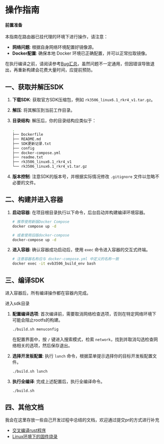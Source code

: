 # 操作指南

#### 前置准备

本指南在路由器已挂代理的环境下进行操作，请注意：

  * **网络问题**: 根据自身网络环境配置好镜像源。
  * **Docker配置**: 确保本地 Docker 环境已正确配置，并可以正常拉取镜像。

在执行编译之前，请阅读参考[Bug汇总](./docs/bugs.md)，虽然问题不一定通用，但因错误导致退出，再重新构建会花费大量时间，应提前预防。

## 一、获取并解压SDK

1.  **下载SDK**: 获取官方SDK压缩包，例如 `rk3506_linux6.1_rkr4_v1.tar.gz`。
2.  **解压**: 将其解压到当前工作目录。
3.  **目录结构**: 解压后，你的目录结构应类似于：
    
    ```bash
    .
    ├── Dockerfile
    ├── README.md
    ├── SDK更新记录.txt
    ├── config
    ├── docker-compose.yml
    ├── readme.txt
    ├── rk3506_linux6.1_rkr4_v1
    └── rk3506_linux6.1_rkr4_v1.tar.gz
    ```
4.  **版本控制**: 注意SDK的版本号，并根据实际情况修改 `.gitignore` 文件以忽略不必要的文件。

## 二、构建并进入容器

1.  **启动容器**: 在项目根目录执行以下命令，后台启动并构建编译环境容器。

    ```bash
    # 推荐使用新版Docker Compose
    docker compose up -d

    # 或者使用旧版docker-compose
    docker-compose up -d
    ```

2.  **进入容器**: 确认容器成功启动后，使用 `exec` 命令进入容器的交互式终端。

    ```bash
    # 注意容器名称应与 docker-compose.yml 中定义的名称一致
    docker exec -it evb3506_build_env bash
    ```

## 三、编译SDK

进入容器后，所有编译操作都在容器内完成。

进入sdk目录

1.  **配置编译选项**:
    首次编译前，需要取消网络检查选项，否则在特定网络环境下可能会阻止rootfs的构建。

    ```bash
    ./build.sh menuconfig
    ```

    在配置界面中，按 `/` 键进入搜索模式，检索 `network`，找到并取消勾选检查网络相关的选项，然后保存退出。

2.  **选择开发板配置**:
    执行 `lunch` 命令，根据菜单提示选择你的目标开发板配置文件。

    ```bash
    ./build.sh lunch
    ```

3.  **执行全编译**:
    完成上述配置后，执行全编译命令。

    ```bash
    ./build.sh
    ```
    

## 四、其他文档

我会在这里存放一些自己开发过程中总结的文档，欢迎通过提交pr的方式进行补充

- [交叉编译rust程序](./docs/交叉编译rust程序.md)
- [Linux环境下的固件烧录](./docs/Linux环境下的固件烧录.md)